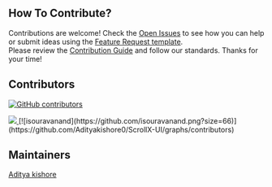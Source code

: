 ## How To Contribute?

Contributions are welcome! Check the [Open Issues](https://github.com/Adityakishore0/ScrollX-UI/issues) to see how you can help or submit ideas using the [Feature Request template](https://github.com/Adityakishore0/ScrollX-UI/issues/new?template=2-feature-request.yml).</br>
Please review the [Contribution Guide](https://github.com/Adityakishore0/ScrollX-UI/blob/main/CONTRIBUTING.md) and follow our standards. Thanks for your time!

## Contributors    
[![GitHub contributors](https://img.shields.io/github/contributors/Adityakishore0/ScrollX-UI)](https://github.com/Adityakishore0/ScrollX-UI/graphs/contributors)    
  
<a href="https://github.com/Adityakishore0/ScrollX-UI/graphs/contributors">  
  <img src="https://contrib.rocks/image?repo=Adityakishore0/ScrollX-UI&nocache=1" />
</a>
[![isouravanand](https://github.com/isouravanand.png?size=66)](https://github.com/Adityakishore0/ScrollX-UI/graphs/contributors)
  
## Maintainers

[Aditya kishore](https://github.com/Adityakishore0)

